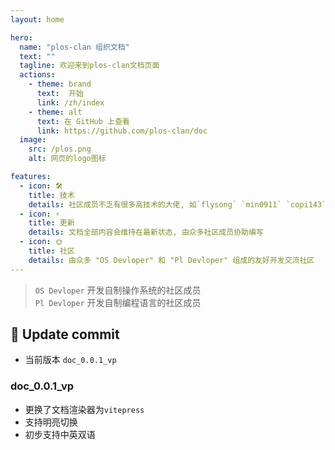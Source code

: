 ```yaml
---
layout: home

hero:
  name: "plos-clan 组织文档"
  text: ""
  tagline: 欢迎来到plos-clan文档页面
  actions:
    - theme: brand
      text:  开始
      link: /zh/index
    - theme: alt
      text: 在 GitHub 上查看
      link: https://github.com/plos-clan/doc
  image:
    src: /plos.png
    alt: 网页的logo图标

features:
  - icon: 🛠️
    title: 技术
    details: 社区成员不乏有很多高技术的大佬, 如`flysong` `min0911` `copi143`等
  - icon: ⚡️
    title: 更新
    details: 文档全部内容会维持在最新状态, 由众多社区成员协助编写
  - icon: 🌞
    title: 社区
    details: 由众多 "OS Devloper" 和 "Pl Devloper" 组成的友好开发交流社区
---
```


<style>
:root {
  --vp-home-hero-name-color: transparent;
  --vp-home-hero-name-background: -webkit-linear-gradient(120deg, #bd34fe 30%, #41d1ff);

  --vp-home-hero-image-background-image: linear-gradient(-45deg, #bd34fe 50%, #47caff 50%);
  --vp-home-hero-image-filter: blur(44px);
}

@media (min-width: 640px) {
  :root {
    --vp-home-hero-image-filter: blur(56px);
  }
}

@media (min-width: 960px) {
  :root {
    --vp-home-hero-image-filter: blur(68px);
  }
}
</style>

> `OS Devloper` 开发自制操作系统的社区成员 \
> `Pl Devloper` 开发自制编程语言的社区成员

## :dizzy: Update commit

* 当前版本 `doc_0.0.1_vp`

### doc_0.0.1_vp
  * 更换了文档渲染器为`vitepress`
  * 支持明亮切换
  * 初步支持中英双语